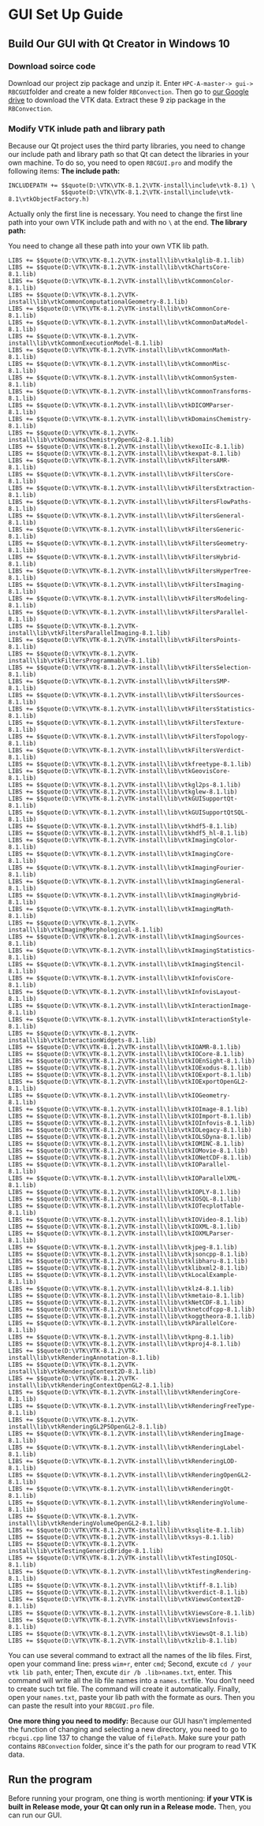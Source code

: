 # GUI Set Up Guide

## Build Our GUI with Qt Creator in Windows 10
### Download soirce code
Download our project zip package and unzip it. Enter ```HPC-A-master-> gui-> RBCGUI```folder and create a new folder ```RBConvection```. Then go to [our Google drive](https://drive.google.com/drive/folders/1uOd3skYjSeGgKKKBibIzqVxK3MpL1rfd) to download the VTK data. Extract these 9 zip package in the ```RBConvection```.

### Modify VTK inlude path and library path
Because our Qt project uses the third party libraries, you need to change our include path and library path so that Qt can detect the libraries in your own machine. To do so, you need to open ```RBCGUI.pro``` and modify the following items:
**The include path:**

```
INCLUDEPATH += $$quote(D:\VTK\VTK-8.1.2\VTK-install\include\vtk-8.1) \
               $$quote(D:\VTK\VTK-8.1.2\VTK-install\include\vtk-8.1\vtkObjectFactory.h) 
```

Actually only the first line is necessary. You need to change the first line path into your own VTK include path and with no ```\``` at the end.
**The library path:**

You need to change all these path into your own VTK lib path.
```
LIBS += $$quote(D:\VTK\VTK-8.1.2\VTK-install\lib\vtkalglib-8.1.lib)
LIBS += $$quote(D:\VTK\VTK-8.1.2\VTK-install\lib\vtkChartsCore-8.1.lib)
LIBS += $$quote(D:\VTK\VTK-8.1.2\VTK-install\lib\vtkCommonColor-8.1.lib)
LIBS += $$quote(D:\VTK\VTK-8.1.2\VTK-install\lib\vtkCommonComputationalGeometry-8.1.lib)
LIBS += $$quote(D:\VTK\VTK-8.1.2\VTK-install\lib\vtkCommonCore-8.1.lib)
LIBS += $$quote(D:\VTK\VTK-8.1.2\VTK-install\lib\vtkCommonDataModel-8.1.lib)
LIBS += $$quote(D:\VTK\VTK-8.1.2\VTK-install\lib\vtkCommonExecutionModel-8.1.lib)
LIBS += $$quote(D:\VTK\VTK-8.1.2\VTK-install\lib\vtkCommonMath-8.1.lib)
LIBS += $$quote(D:\VTK\VTK-8.1.2\VTK-install\lib\vtkCommonMisc-8.1.lib)
LIBS += $$quote(D:\VTK\VTK-8.1.2\VTK-install\lib\vtkCommonSystem-8.1.lib)
LIBS += $$quote(D:\VTK\VTK-8.1.2\VTK-install\lib\vtkCommonTransforms-8.1.lib)
LIBS += $$quote(D:\VTK\VTK-8.1.2\VTK-install\lib\vtkDICOMParser-8.1.lib)
LIBS += $$quote(D:\VTK\VTK-8.1.2\VTK-install\lib\vtkDomainsChemistry-8.1.lib)
LIBS += $$quote(D:\VTK\VTK-8.1.2\VTK-install\lib\vtkDomainsChemistryOpenGL2-8.1.lib)
LIBS += $$quote(D:\VTK\VTK-8.1.2\VTK-install\lib\vtkexoIIc-8.1.lib)
LIBS += $$quote(D:\VTK\VTK-8.1.2\VTK-install\lib\vtkexpat-8.1.lib)
LIBS += $$quote(D:\VTK\VTK-8.1.2\VTK-install\lib\vtkFiltersAMR-8.1.lib)
LIBS += $$quote(D:\VTK\VTK-8.1.2\VTK-install\lib\vtkFiltersCore-8.1.lib)
LIBS += $$quote(D:\VTK\VTK-8.1.2\VTK-install\lib\vtkFiltersExtraction-8.1.lib)
LIBS += $$quote(D:\VTK\VTK-8.1.2\VTK-install\lib\vtkFiltersFlowPaths-8.1.lib)
LIBS += $$quote(D:\VTK\VTK-8.1.2\VTK-install\lib\vtkFiltersGeneral-8.1.lib)
LIBS += $$quote(D:\VTK\VTK-8.1.2\VTK-install\lib\vtkFiltersGeneric-8.1.lib)
LIBS += $$quote(D:\VTK\VTK-8.1.2\VTK-install\lib\vtkFiltersGeometry-8.1.lib)
LIBS += $$quote(D:\VTK\VTK-8.1.2\VTK-install\lib\vtkFiltersHybrid-8.1.lib)
LIBS += $$quote(D:\VTK\VTK-8.1.2\VTK-install\lib\vtkFiltersHyperTree-8.1.lib)
LIBS += $$quote(D:\VTK\VTK-8.1.2\VTK-install\lib\vtkFiltersImaging-8.1.lib)
LIBS += $$quote(D:\VTK\VTK-8.1.2\VTK-install\lib\vtkFiltersModeling-8.1.lib)
LIBS += $$quote(D:\VTK\VTK-8.1.2\VTK-install\lib\vtkFiltersParallel-8.1.lib)
LIBS += $$quote(D:\VTK\VTK-8.1.2\VTK-install\lib\vtkFiltersParallelImaging-8.1.lib)
LIBS += $$quote(D:\VTK\VTK-8.1.2\VTK-install\lib\vtkFiltersPoints-8.1.lib)
LIBS += $$quote(D:\VTK\VTK-8.1.2\VTK-install\lib\vtkFiltersProgrammable-8.1.lib)
LIBS += $$quote(D:\VTK\VTK-8.1.2\VTK-install\lib\vtkFiltersSelection-8.1.lib)
LIBS += $$quote(D:\VTK\VTK-8.1.2\VTK-install\lib\vtkFiltersSMP-8.1.lib)
LIBS += $$quote(D:\VTK\VTK-8.1.2\VTK-install\lib\vtkFiltersSources-8.1.lib)
LIBS += $$quote(D:\VTK\VTK-8.1.2\VTK-install\lib\vtkFiltersStatistics-8.1.lib)
LIBS += $$quote(D:\VTK\VTK-8.1.2\VTK-install\lib\vtkFiltersTexture-8.1.lib)
LIBS += $$quote(D:\VTK\VTK-8.1.2\VTK-install\lib\vtkFiltersTopology-8.1.lib)
LIBS += $$quote(D:\VTK\VTK-8.1.2\VTK-install\lib\vtkFiltersVerdict-8.1.lib)
LIBS += $$quote(D:\VTK\VTK-8.1.2\VTK-install\lib\vtkfreetype-8.1.lib)
LIBS += $$quote(D:\VTK\VTK-8.1.2\VTK-install\lib\vtkGeovisCore-8.1.lib)
LIBS += $$quote(D:\VTK\VTK-8.1.2\VTK-install\lib\vtkgl2ps-8.1.lib)
LIBS += $$quote(D:\VTK\VTK-8.1.2\VTK-install\lib\vtkglew-8.1.lib)
LIBS += $$quote(D:\VTK\VTK-8.1.2\VTK-install\lib\vtkGUISupportQt-8.1.lib)
LIBS += $$quote(D:\VTK\VTK-8.1.2\VTK-install\lib\vtkGUISupportQtSQL-8.1.lib)
LIBS += $$quote(D:\VTK\VTK-8.1.2\VTK-install\lib\vtkhdf5-8.1.lib)
LIBS += $$quote(D:\VTK\VTK-8.1.2\VTK-install\lib\vtkhdf5_hl-8.1.lib)
LIBS += $$quote(D:\VTK\VTK-8.1.2\VTK-install\lib\vtkImagingColor-8.1.lib)
LIBS += $$quote(D:\VTK\VTK-8.1.2\VTK-install\lib\vtkImagingCore-8.1.lib)
LIBS += $$quote(D:\VTK\VTK-8.1.2\VTK-install\lib\vtkImagingFourier-8.1.lib)
LIBS += $$quote(D:\VTK\VTK-8.1.2\VTK-install\lib\vtkImagingGeneral-8.1.lib)
LIBS += $$quote(D:\VTK\VTK-8.1.2\VTK-install\lib\vtkImagingHybrid-8.1.lib)
LIBS += $$quote(D:\VTK\VTK-8.1.2\VTK-install\lib\vtkImagingMath-8.1.lib)
LIBS += $$quote(D:\VTK\VTK-8.1.2\VTK-install\lib\vtkImagingMorphological-8.1.lib)
LIBS += $$quote(D:\VTK\VTK-8.1.2\VTK-install\lib\vtkImagingSources-8.1.lib)
LIBS += $$quote(D:\VTK\VTK-8.1.2\VTK-install\lib\vtkImagingStatistics-8.1.lib)
LIBS += $$quote(D:\VTK\VTK-8.1.2\VTK-install\lib\vtkImagingStencil-8.1.lib)
LIBS += $$quote(D:\VTK\VTK-8.1.2\VTK-install\lib\vtkInfovisCore-8.1.lib)
LIBS += $$quote(D:\VTK\VTK-8.1.2\VTK-install\lib\vtkInfovisLayout-8.1.lib)
LIBS += $$quote(D:\VTK\VTK-8.1.2\VTK-install\lib\vtkInteractionImage-8.1.lib)
LIBS += $$quote(D:\VTK\VTK-8.1.2\VTK-install\lib\vtkInteractionStyle-8.1.lib)
LIBS += $$quote(D:\VTK\VTK-8.1.2\VTK-install\lib\vtkInteractionWidgets-8.1.lib)
LIBS += $$quote(D:\VTK\VTK-8.1.2\VTK-install\lib\vtkIOAMR-8.1.lib)
LIBS += $$quote(D:\VTK\VTK-8.1.2\VTK-install\lib\vtkIOCore-8.1.lib)
LIBS += $$quote(D:\VTK\VTK-8.1.2\VTK-install\lib\vtkIOEnSight-8.1.lib)
LIBS += $$quote(D:\VTK\VTK-8.1.2\VTK-install\lib\vtkIOExodus-8.1.lib)
LIBS += $$quote(D:\VTK\VTK-8.1.2\VTK-install\lib\vtkIOExport-8.1.lib)
LIBS += $$quote(D:\VTK\VTK-8.1.2\VTK-install\lib\vtkIOExportOpenGL2-8.1.lib)
LIBS += $$quote(D:\VTK\VTK-8.1.2\VTK-install\lib\vtkIOGeometry-8.1.lib)
LIBS += $$quote(D:\VTK\VTK-8.1.2\VTK-install\lib\vtkIOImage-8.1.lib)
LIBS += $$quote(D:\VTK\VTK-8.1.2\VTK-install\lib\vtkIOImport-8.1.lib)
LIBS += $$quote(D:\VTK\VTK-8.1.2\VTK-install\lib\vtkIOInfovis-8.1.lib)
LIBS += $$quote(D:\VTK\VTK-8.1.2\VTK-install\lib\vtkIOLegacy-8.1.lib)
LIBS += $$quote(D:\VTK\VTK-8.1.2\VTK-install\lib\vtkIOLSDyna-8.1.lib)
LIBS += $$quote(D:\VTK\VTK-8.1.2\VTK-install\lib\vtkIOMINC-8.1.lib)
LIBS += $$quote(D:\VTK\VTK-8.1.2\VTK-install\lib\vtkIOMovie-8.1.lib)
LIBS += $$quote(D:\VTK\VTK-8.1.2\VTK-install\lib\vtkIONetCDF-8.1.lib)
LIBS += $$quote(D:\VTK\VTK-8.1.2\VTK-install\lib\vtkIOParallel-8.1.lib)
LIBS += $$quote(D:\VTK\VTK-8.1.2\VTK-install\lib\vtkIOParallelXML-8.1.lib)
LIBS += $$quote(D:\VTK\VTK-8.1.2\VTK-install\lib\vtkIOPLY-8.1.lib)
LIBS += $$quote(D:\VTK\VTK-8.1.2\VTK-install\lib\vtkIOSQL-8.1.lib)
LIBS += $$quote(D:\VTK\VTK-8.1.2\VTK-install\lib\vtkIOTecplotTable-8.1.lib)
LIBS += $$quote(D:\VTK\VTK-8.1.2\VTK-install\lib\vtkIOVideo-8.1.lib)
LIBS += $$quote(D:\VTK\VTK-8.1.2\VTK-install\lib\vtkIOXML-8.1.lib)
LIBS += $$quote(D:\VTK\VTK-8.1.2\VTK-install\lib\vtkIOXMLParser-8.1.lib)
LIBS += $$quote(D:\VTK\VTK-8.1.2\VTK-install\lib\vtkjpeg-8.1.lib)
LIBS += $$quote(D:\VTK\VTK-8.1.2\VTK-install\lib\vtkjsoncpp-8.1.lib)
LIBS += $$quote(D:\VTK\VTK-8.1.2\VTK-install\lib\vtklibharu-8.1.lib)
LIBS += $$quote(D:\VTK\VTK-8.1.2\VTK-install\lib\vtklibxml2-8.1.lib)
LIBS += $$quote(D:\VTK\VTK-8.1.2\VTK-install\lib\vtkLocalExample-8.1.lib)
LIBS += $$quote(D:\VTK\VTK-8.1.2\VTK-install\lib\vtklz4-8.1.lib)
LIBS += $$quote(D:\VTK\VTK-8.1.2\VTK-install\lib\vtkmetaio-8.1.lib)
LIBS += $$quote(D:\VTK\VTK-8.1.2\VTK-install\lib\vtkNetCDF-8.1.lib)
LIBS += $$quote(D:\VTK\VTK-8.1.2\VTK-install\lib\vtknetcdfcpp-8.1.lib)
LIBS += $$quote(D:\VTK\VTK-8.1.2\VTK-install\lib\vtkoggtheora-8.1.lib)
LIBS += $$quote(D:\VTK\VTK-8.1.2\VTK-install\lib\vtkParallelCore-8.1.lib)
LIBS += $$quote(D:\VTK\VTK-8.1.2\VTK-install\lib\vtkpng-8.1.lib)
LIBS += $$quote(D:\VTK\VTK-8.1.2\VTK-install\lib\vtkproj4-8.1.lib)
LIBS += $$quote(D:\VTK\VTK-8.1.2\VTK-install\lib\vtkRenderingAnnotation-8.1.lib)
LIBS += $$quote(D:\VTK\VTK-8.1.2\VTK-install\lib\vtkRenderingContext2D-8.1.lib)
LIBS += $$quote(D:\VTK\VTK-8.1.2\VTK-install\lib\vtkRenderingContextOpenGL2-8.1.lib)
LIBS += $$quote(D:\VTK\VTK-8.1.2\VTK-install\lib\vtkRenderingCore-8.1.lib)
LIBS += $$quote(D:\VTK\VTK-8.1.2\VTK-install\lib\vtkRenderingFreeType-8.1.lib)
LIBS += $$quote(D:\VTK\VTK-8.1.2\VTK-install\lib\vtkRenderingGL2PSOpenGL2-8.1.lib)
LIBS += $$quote(D:\VTK\VTK-8.1.2\VTK-install\lib\vtkRenderingImage-8.1.lib)
LIBS += $$quote(D:\VTK\VTK-8.1.2\VTK-install\lib\vtkRenderingLabel-8.1.lib)
LIBS += $$quote(D:\VTK\VTK-8.1.2\VTK-install\lib\vtkRenderingLOD-8.1.lib)
LIBS += $$quote(D:\VTK\VTK-8.1.2\VTK-install\lib\vtkRenderingOpenGL2-8.1.lib)
LIBS += $$quote(D:\VTK\VTK-8.1.2\VTK-install\lib\vtkRenderingQt-8.1.lib)
LIBS += $$quote(D:\VTK\VTK-8.1.2\VTK-install\lib\vtkRenderingVolume-8.1.lib)
LIBS += $$quote(D:\VTK\VTK-8.1.2\VTK-install\lib\vtkRenderingVolumeOpenGL2-8.1.lib)
LIBS += $$quote(D:\VTK\VTK-8.1.2\VTK-install\lib\vtksqlite-8.1.lib)
LIBS += $$quote(D:\VTK\VTK-8.1.2\VTK-install\lib\vtksys-8.1.lib)
LIBS += $$quote(D:\VTK\VTK-8.1.2\VTK-install\lib\vtkTestingGenericBridge-8.1.lib)
LIBS += $$quote(D:\VTK\VTK-8.1.2\VTK-install\lib\vtkTestingIOSQL-8.1.lib)
LIBS += $$quote(D:\VTK\VTK-8.1.2\VTK-install\lib\vtkTestingRendering-8.1.lib)
LIBS += $$quote(D:\VTK\VTK-8.1.2\VTK-install\lib\vtktiff-8.1.lib)
LIBS += $$quote(D:\VTK\VTK-8.1.2\VTK-install\lib\vtkverdict-8.1.lib)
LIBS += $$quote(D:\VTK\VTK-8.1.2\VTK-install\lib\vtkViewsContext2D-8.1.lib)
LIBS += $$quote(D:\VTK\VTK-8.1.2\VTK-install\lib\vtkViewsCore-8.1.lib)
LIBS += $$quote(D:\VTK\VTK-8.1.2\VTK-install\lib\vtkViewsInfovis-8.1.lib)
LIBS += $$quote(D:\VTK\VTK-8.1.2\VTK-install\lib\vtkViewsQt-8.1.lib)
LIBS += $$quote(D:\VTK\VTK-8.1.2\VTK-install\lib\vtkzlib-8.1.lib)
```

You can use several command to extract all the names of the lib files.
First, open your command line: press ```wim+r```, enter ```cmd```;
Second, excute ```cd / your vtk lib path```, enter;
Then, excute ```dir /b .lib>names.txt```, enter. This command will write all the lib file names into a ```names.txt```file. You don't need to create such txt file. The command will create it automatically.
Finally, open your ```names.txt```, paste your lib path with the formate as ours. Then you can paste the result into your ```RBCGUI.pro``` file.

**One more thing you need to modify:**
Because our GUI hasn't implemented the function of changing  and selecting a new directory, you need to go to ```rbcgui.cpp``` line 137 to change the value of ```filePath```. Make sure your path contains ```RBConvection``` folder, since it's the path for our program to read VTK data.

## Run the program

Before running your program, one thing is worth mentioning: **if your VTK is built in Release mode, your Qt can only run in a Release mode.** Then, you can run our GUI.
